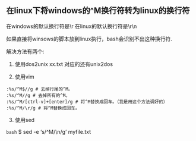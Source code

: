 ## 在linux下将windows的^M换行符转为linux的换行符

在windows的默认换行符是\r
在linux的默认换行符是\r\n

如果直接将winsows的脚本放到linux执行，bash会识别不出这种换行符.

解决方法有两个:

1. 使用dos2unix xx.txt
   对应的还有unix2dos


2. 使用vim

```vim
:%s/^M$//g # 去掉行尾的^M。
:%s/^M//g # 去掉所有的^M。
:%s/^M/[ctrl-v]+[enter]/g # 将^M替换成回车。（我是用这个方法调好的）
:%s/^M/\r/g # 将^M替换成回车。
```

3. 使用sed

```bash```
$ sed -e ‘s/^M/\n/g’ myfile.txt
``````
